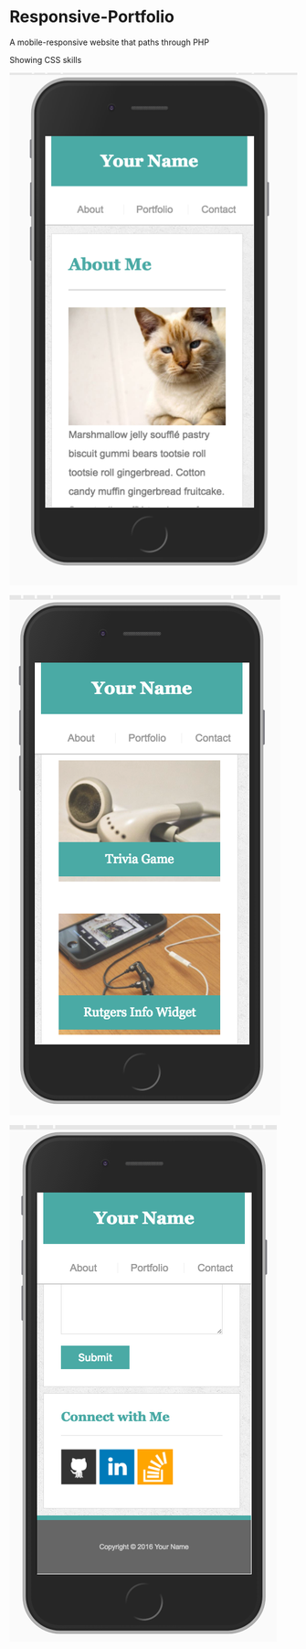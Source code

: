 # Responsive-Portfolio

A mobile-responsive website that paths through PHP

Showing CSS skills

![alt text](https://github.com/JohnnyD4/Responsive-Portfolio/blob/master/Screen%20Shot%202017-08-02%20at%208.53.17%20PM.png)

![alt text](https://github.com/JohnnyD4/Responsive-Portfolio/blob/master/Screen%20Shot%202017-08-02%20at%208.53.55%20PM.png)

![alt text](https://github.com/JohnnyD4/Responsive-Portfolio/blob/master/Screen%20Shot%202017-08-02%20at%208.54.29%20PM.png)
